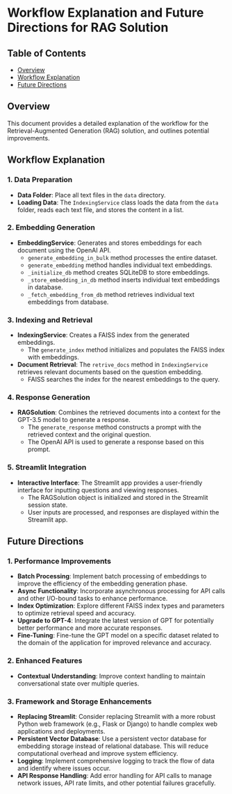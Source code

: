 # Workflow Explanation and Future Directions for RAG Solution

## Table of Contents

- [Overview](#overview)
- [Workflow Explanation](#workflow-explanation)
- [Future Directions](#future-directions)

## Overview

This document provides a detailed explanation of the workflow for the Retrieval-Augmented Generation (RAG) solution, and outlines potential improvements.

## Workflow Explanation

### 1. Data Preparation

- **Data Folder**: Place all text files in the `data` directory.
- **Loading Data**: The `IndexingService` class loads the data from the `data` folder, reads each text file, and stores the content in a list.

### 2. Embedding Generation

- **EmbeddingService**: Generates and stores embeddings for each document using the OpenAI API.
  - `generate_embedding_in_bulk` method processes the entire dataset.
  - `generate_embedding` method handles individual text embeddings.
  - `_initialize_db` method creates SQLiteDB to store embeddings.
  - `_store_embedding_in_db` method inserts individual text embeddings in database.
  - `_fetch_embedding_from_db` method retrieves individual text embeddings from database.

### 3. Indexing and Retrieval

- **IndexingService**: Creates a FAISS index from the generated embeddings.
  - The `generate_index` method initializes and populates the FAISS index with embeddings.
- **Document Retrieval**: The `retrive_docs` method in `IndexingService` retrieves relevant documents based on the question embedding.
  - FAISS searches the index for the nearest embeddings to the query.

### 4. Response Generation

- **RAGSolution**: Combines the retrieved documents into a context for the GPT-3.5 model to generate a response.
  - The `generate_response` method constructs a prompt with the retrieved context and the original question.
  - The OpenAI API is used to generate a response based on this prompt.

### 5. Streamlit Integration

- **Interactive Interface**: The Streamlit app provides a user-friendly interface for inputting questions and viewing responses.
  - The RAGSolution object is initialized and stored in the Streamlit session state.
  - User inputs are processed, and responses are displayed within the Streamlit app.

## Future Directions

### 1. Performance Improvements

- **Batch Processing**: Implement batch processing of embeddings to improve the efficiency of the embedding generation phase.
- **Async Functionality**: Incorporate asynchronous processing for API calls and other I/O-bound tasks to enhance performance.
- **Index Optimization**: Explore different FAISS index types and parameters to optimize retrieval speed and accuracy.
- **Upgrade to GPT-4**: Integrate the latest version of GPT for potentially better performance and more accurate responses.
- **Fine-Tuning**: Fine-tune the GPT model on a specific dataset related to the domain of the application for improved relevance and accuracy.

### 2. Enhanced Features

- **Contextual Understanding**: Improve context handling to maintain conversational state over multiple queries.

### 3. Framework and Storage Enhancements

- **Replacing Streamlit**: Consider replacing Streamlit with a more robust Python web framework (e.g., Flask or Django) to handle complex web applications and deployments.
- **Persistent Vector Database**: Use a persistent vector database for embedding storage instead of relational database. This will reduce computational overhead and improve system efficiency.
- **Logging**: Implement comprehensive logging to track the flow of data and identify where issues occur.
- **API Response Handling**: Add error handling for API calls to manage network issues, API rate limits, and other potential failures gracefully.
